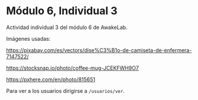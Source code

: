 # Módulo 6, Individual 3

Actividad individual 3 del módulo 6 de AwakeLab.

Imágenes usadas:

https://pixabay.com/es/vectors/dise%C3%B1o-de-camiseta-de-enfermera-7147522/

https://stocksnap.io/photo/coffee-mug-JCEKFWH9O7

https://pxhere.com/en/photo/815651

Para ver a los usuarios dirigirse a `/usuarios/ver`.